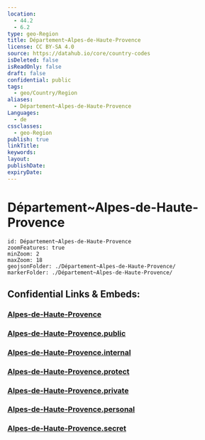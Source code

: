 ```yaml
---
location:
  - 44.2
  - 6.2
type: geo-Region
title: Département~Alpes-de-Haute-Provence
license: CC BY-SA 4.0
source: https://datahub.io/core/country-codes
isDeleted: false
isReadOnly: false
draft: false
confidential: public
tags:
  - geo/Country/Region
aliases:
  - Département~Alpes-de-Haute-Provence
Languages:
  - de
cssclasses:
  - geo-Region
publish: true
linkTitle:
keywords:
layout:
publishDate:
expiryDate:
---
```


# Département~Alpes-de-Haute-Provence

```leaflet
id: Département~Alpes-de-Haute-Provence
zoomFeatures: true 
minZoom: 2 
maxZoom: 18
geojsonFolder: ./Département~Alpes-de-Haute-Provence/
markerFolder: ./Département~Alpes-de-Haute-Provence/
```


## Confidential Links & Embeds: 

### [Alpes-de-Haute-Provence](/_Standards/Earth/Continent/Europe/Europe~West/France/regions~France/Provence-Alpes-Côte_d'Azur/departments~Provence/Alpes-de-Haute-Provence.md) 

### [Alpes-de-Haute-Provence.public](/_public/Earth/Continent/Europe/Europe~West/France/regions~France/Provence-Alpes-Côte_d'Azur/departments~Provence/Alpes-de-Haute-Provence.public.md) 

### [Alpes-de-Haute-Provence.internal](/_internal/Earth/Continent/Europe/Europe~West/France/regions~France/Provence-Alpes-Côte_d'Azur/departments~Provence/Alpes-de-Haute-Provence.internal.md) 

### [Alpes-de-Haute-Provence.protect](/_protect/Earth/Continent/Europe/Europe~West/France/regions~France/Provence-Alpes-Côte_d'Azur/departments~Provence/Alpes-de-Haute-Provence.protect.md) 

### [Alpes-de-Haute-Provence.private](/_private/Earth/Continent/Europe/Europe~West/France/regions~France/Provence-Alpes-Côte_d'Azur/departments~Provence/Alpes-de-Haute-Provence.private.md) 

### [Alpes-de-Haute-Provence.personal](/_personal/Earth/Continent/Europe/Europe~West/France/regions~France/Provence-Alpes-Côte_d'Azur/departments~Provence/Alpes-de-Haute-Provence.personal.md) 

### [Alpes-de-Haute-Provence.secret](/_secret/Earth/Continent/Europe/Europe~West/France/regions~France/Provence-Alpes-Côte_d'Azur/departments~Provence/Alpes-de-Haute-Provence.secret.md)

